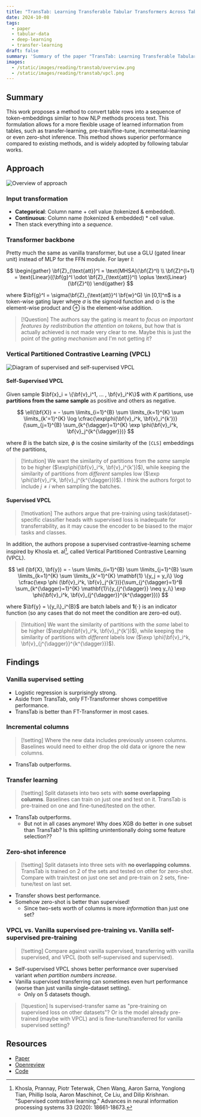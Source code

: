 ```yaml
---
title: "TransTab: Learning Transferable Tabular Transformers Across Tables"
date: 2024-10-08
tags:
  - paper
  - tabular-data
  - deep-learning
  - transfer-learning
draft: false
summary: 'Summary of the paper "TransTab: Learning Transferable Tabular Transformers Across Tables"'
images:
  - /static/images/reading/transtab/overview.png
  - /static/images/reading/transtab/vpcl.png
---
```


## Summary

This work proposes a method to convert table rows into a sequence of token-embeddings similar to how NLP methods process text. This formulation allows for a more flexible usage of learned information from tables, such as transfer-learning, pre-train/fine-tune, incremental-learning or even zero-shot inference. This method shows superior performance compared to existing methods, and is widely adopted by following tabular works.

## Approach

![Overview of approach](/static/images/reading/transtab/overview.png)

### Input transformation

- **Categorical**: Column name + cell value (tokenized & embedded).
- **Continuous**: Column name (tokenized & embedded) \* cell value.
- Then stack everything into a _sequence_.

### Transformer backbone

Pretty much the same as vanilla transformer, but use a GLU (gated linear unit) instead of MLP for the FFN module. For layer $l$:

$$
\begin{gather}
\bf{Z}_{\text{att}}^l = \text{MHSA}(\bf{Z}^l) \\
\bf{Z}^{l+1} = \text{Linear}((\bf{g}^l \odot \bf{Z}_{\text{att}}^l) \oplus \text{Linear}(\bf{Z}^l))
\end{gather}
$$

where $\bf{g}^l = \sigma(\bf{Z}_{\text{att}}^l \bf{w}^G) \in [0,1]^n$ is a token-wise gating layer where $\sigma$ is the sigmoid function and $\odot$ is the element-wise product and $\oplus$ is the element-wise addition.

> [!Question]
> The authors say the gating is meant to _focus on important features by redistribution the attention on tokens_, but how that is actually achieved is not made very clear to me. Maybe this is just the point of the _gating mechanism_ and I'm not getting it?

### Vertical Partitioned Contrastive Learning (VPCL)

![Diagram of supervised and self-supervised VPCL](/static/images/reading/transtab/vpcl.png)

#### Self-Supervised VPCL

Given sample $\bf{x}_i = \{\bf{v}_i^1, ... , \bf{v}_i^K\}$ with $K$ partitions, use **partitions from the same sample** as positive and others as negative.

$$
\ell(\bf{X}) = - \sum \limits_{i=1}^{B} \sum \limits_{k=1}^{K} \sum \limits_{k'=1}^{K} \log \cfrac{\exp\phi(\bf{v}_i^k, \bf{v}_i^{k'})}{\sum_{j=1}^{B} \sum_{k^{\dagger}=1}^{K} \exp \phi(\bf{v}_i^k, \bf{v}_j^{k^{\dagger}})}
$$

where $B$ is the batch size, $\phi$ is the cosine similarity of the `[CLS]` embeddings of the partitions,

> [!intuition]
> We want the similarity of partitions from the _same_ sample to be higher ($\exp\phi(\bf{v}_i^k, \bf{v}_i^{k'})$), while keeping the similarity of partitions from _different_ samples low ($\exp \phi(\bf{v}_i^k, \bf{v}_j^{k^{\dagger}})$). I think the authors forgot to include $j \neq i$ when sampling the batches.

#### Supervised VPCL

> [!motivation]
> The authors argue that pre-training using task(dataset)-specific classifier heads with supervised loss is inadequate for transferrability, as it may cause the encoder to be biased to the major tasks and classes.

In addition, the authors propose a supervised contrastive-learning scheme inspired by Khosla et. al[^1], called Vertical Partitioned Contrastive Learning (VPCL).

$$
\ell (\bf{X}, \bf{y}) = - \sum \limits_{i=1}^{B} \sum \limits_{j=1}^{B} \sum \limits_{k=1}^{K} \sum \limits_{k'=1}^{K} \mathbf{1} \{y_j = y_i\} \log \cfrac{\exp \phi (\bf{v}_i^k, \bf{v}_j^{k'})}{\sum_{j^{\dagger}=1}^B \sum_{k^{\dagger}=1}^{K} \mathbf{1}\{y_{j^{\dagger}} \neq y_i\} \exp \phi(\bf{v}_i^k, \bf{v}_{j^{\dagger}}^{k^{\dagger}})}
$$

where $\bf{y} = \{y_i\}_i^{B}$ are batch labels and $\mathbf{1}\{\cdot\}$ is an indicator function (so any cases that do not meet the condition are zero-ed out).

> [!intuition]
> We want the similarity of partitions with the _same_ label to be higher ($\exp\phi(\bf{v}_i^k, \bf{v}_j^{k'})$), while keeping the similarity of partitions with _different_ labels low ($\exp \phi(\bf{v}_i^k, \bf{v}_{j^{\dagger}}^{k^{\dagger}})$).

## Findings

### Vanilla supervised setting

- Logistic regression is surprisingly strong.
- Aside from TransTab, only FT-Transformer shows competitive performance.
- TransTab is better than FT-Transformer in most cases.

### Incremental columns

> [!setting]
> Where the new data includes previously unseen columns. Baselines would need to either drop the old data or ignore the new columns.

- TransTab outperforms.

### Transfer learning

> [!setting]
> Split datasets into two sets with **some overlapping columns**. Baselines can train on just one and test on it. TransTab is pre-trained on one and fine-tuned/tested on the other.

- TransTab outperforms.
  - But not in all cases anymore! Why does XGB do better in one subset than TransTab? Is this splitting unintentionally doing some feature selection??

### Zero-shot inference

> [!setting]
> Split datasets into three sets with **no overlapping columns**. TransTab is trained on 2 of the sets and tested on other for zero-shot. Compare with train/test on just one set and pre-train on 2 sets, fine-tune/test on last set.

- Transfer shows best performance.
- Somehow zero-shot is better than supervised!
  - Since two-sets worth of columns is more *information* than just one set?

### VPCL vs. Vanilla supervised pre-training vs. Vanilla self-supervised pre-training

> [!setting]
> Compare against vanilla supervised, transferring with vanilla supervised, and VPCL (both self-supervised and supervised).

- Self-supervised VPCL shows better performance over supervised variant *when partition numbers increase*.
- Vanilla supervised transferring can sometimes even hurt performance (worse than just vanilla single-dataset setting).
  - Only on 5 datasets though.

> [!question]
> Is supervised-transfer same as "pre-training on supervised loss on other datasets"? Or is the model already pre-trained (maybe with VPCL) and is fine-tune/transferred for vanilla supervised setting?

## Resources

- [Paper](https://arxiv.org/pdf/2205.09328)
- [Openreview](https://openreview.net/forum?id=A1yGs_SWiIi)
- [Code](https://github.com/RyanWangZf/transtab)

[^1]: Khosla, Prannay, Piotr Teterwak, Chen Wang, Aaron Sarna, Yonglong Tian, Phillip Isola, Aaron Maschinot, Ce Liu, and Dilip Krishnan. "Supervised contrastive learning." Advances in neural information processing systems 33 (2020): 18661-18673.

